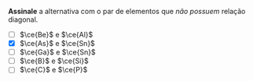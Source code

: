 **Assinale** a alternativa com o par de elementos que *não possuem* relação diagonal.

- [ ] $\ce{Be}$ e $\ce{Al}$
- [x] $\ce{As}$ e $\ce{Sn}$
- [ ] $\ce{Ga}$ e $\ce{Sn}$
- [ ] $\ce{B}$ e $\ce{Si}$
- [ ] $\ce{C}$ e $\ce{P}$

